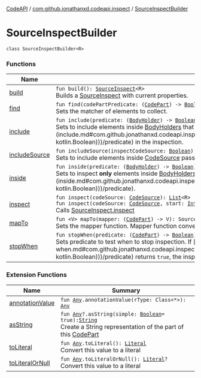 [CodeAPI](../../index.md) / [com.github.jonathanxd.codeapi.inspect](../index.md) / [SourceInspectBuilder](.)

# SourceInspectBuilder

`class SourceInspectBuilder<R>`

### Functions

| Name | Summary |
|---|---|
| [build](build.md) | `fun build(): `[`SourceInspect`](../-source-inspect/index.md)`<R>`<br>Builds a [SourceInspect](../-source-inspect/index.md) with current properties. |
| [find](find.md) | `fun find(codePartPredicate: (`[`CodePart`](../../com.github.jonathanxd.codeapi/-code-part/index.md)`) -> `[`Boolean`](https://kotlinlang.org/api/latest/jvm/stdlib/kotlin/-boolean/index.html)`): SourceInspectBuilder<R>`<br>Sets the matcher of elements to collect. |
| [include](include.md) | `fun include(predicate: (`[`BodyHolder`](../../com.github.jonathanxd.codeapi.base/-body-holder/index.md)`) -> `[`Boolean`](https://kotlinlang.org/api/latest/jvm/stdlib/kotlin/-boolean/index.html)`): SourceInspectBuilder<R>`<br>Sets to include elements inside [BodyHolders](../../com.github.jonathanxd.codeapi.base/-body-holder/index.md) that matches the [predicate](include.md#com.github.jonathanxd.codeapi.inspect.SourceInspectBuilder$include(kotlin.Function1((com.github.jonathanxd.codeapi.base.BodyHolder, kotlin.Boolean)))/predicate) in the inspection. |
| [includeSource](include-source.md) | `fun includeSource(inspectCodeSource: `[`Boolean`](https://kotlinlang.org/api/latest/jvm/stdlib/kotlin/-boolean/index.html)`): SourceInspectBuilder<R>`<br>Sets to include elements inside [CodeSource](../../com.github.jonathanxd.codeapi/-code-source/index.md) passed to [SourceInspect.inspect](../-source-inspect/inspect.md) in the inspection. |
| [inside](inside.md) | `fun inside(predicate: (`[`BodyHolder`](../../com.github.jonathanxd.codeapi.base/-body-holder/index.md)`) -> `[`Boolean`](https://kotlinlang.org/api/latest/jvm/stdlib/kotlin/-boolean/index.html)`): SourceInspectBuilder<R>`<br>Sets to inspect **only** elements inside [BodyHolders](../../com.github.jonathanxd.codeapi.base/-body-holder/index.md) that matches the [predicate](inside.md#com.github.jonathanxd.codeapi.inspect.SourceInspectBuilder$inside(kotlin.Function1((com.github.jonathanxd.codeapi.base.BodyHolder, kotlin.Boolean)))/predicate). |
| [inspect](inspect.md) | `fun inspect(codeSource: `[`CodeSource`](../../com.github.jonathanxd.codeapi/-code-source/index.md)`): `[`List`](https://kotlinlang.org/api/latest/jvm/stdlib/kotlin.collections/-list/index.html)`<R>`<br>`fun inspect(codeSource: `[`CodeSource`](../../com.github.jonathanxd.codeapi/-code-source/index.md)`, start: `[`Int`](https://kotlinlang.org/api/latest/jvm/stdlib/kotlin/-int/index.html)`): `[`List`](https://kotlinlang.org/api/latest/jvm/stdlib/kotlin.collections/-list/index.html)`<R>`<br>Calls [SourceInspect.inspect](../-source-inspect/inspect.md) |
| [mapTo](map-to.md) | `fun <V> mapTo(mapper: (`[`CodePart`](../../com.github.jonathanxd.codeapi/-code-part/index.md)`) -> V): SourceInspectBuilder<V>`<br>Sets the mapper function. Mapper function convert elements before its get consumed by a function. |
| [stopWhen](stop-when.md) | `fun stopWhen(predicate: (`[`CodePart`](../../com.github.jonathanxd.codeapi/-code-part/index.md)`) -> `[`Boolean`](https://kotlinlang.org/api/latest/jvm/stdlib/kotlin/-boolean/index.html)`): SourceInspectBuilder<R>`<br>Sets predicate to test when to stop inspection. If [predicate](stop-when.md#com.github.jonathanxd.codeapi.inspect.SourceInspectBuilder$stopWhen(kotlin.Function1((com.github.jonathanxd.codeapi.CodePart, kotlin.Boolean)))/predicate) returns `true`, the inspection stops, if return `false`, the inspection continues. |

### Extension Functions

| Name | Summary |
|---|---|
| [annotationValue](../../com.github.jonathanxd.codeapi.util.conversion/kotlin.-any/annotation-value.md) | `fun `[`Any`](https://kotlinlang.org/api/latest/jvm/stdlib/kotlin/-any/index.html)`.annotationValue(rType: Class<*>): `[`Any`](https://kotlinlang.org/api/latest/jvm/stdlib/kotlin/-any/index.html) |
| [asString](../../com.github.jonathanxd.codeapi.util/kotlin.-any/as-string.md) | `fun `[`Any`](https://kotlinlang.org/api/latest/jvm/stdlib/kotlin/-any/index.html)`?.asString(simple: `[`Boolean`](https://kotlinlang.org/api/latest/jvm/stdlib/kotlin/-boolean/index.html)` = true): `[`String`](https://kotlinlang.org/api/latest/jvm/stdlib/kotlin/-string/index.html)<br>Create a String representation of the part of this [CodePart](../../com.github.jonathanxd.codeapi/-code-part/index.md) |
| [toLiteral](../../com.github.jonathanxd.codeapi.util.conversion/kotlin.-any/to-literal.md) | `fun `[`Any`](https://kotlinlang.org/api/latest/jvm/stdlib/kotlin/-any/index.html)`.toLiteral(): `[`Literal`](../../com.github.jonathanxd.codeapi.literal/-literal/index.md)<br>Convert this value to a literal |
| [toLiteralOrNull](../../com.github.jonathanxd.codeapi.util.conversion/kotlin.-any/to-literal-or-null.md) | `fun `[`Any`](https://kotlinlang.org/api/latest/jvm/stdlib/kotlin/-any/index.html)`.toLiteralOrNull(): `[`Literal`](../../com.github.jonathanxd.codeapi.literal/-literal/index.md)`?`<br>Convert this value to a literal |
